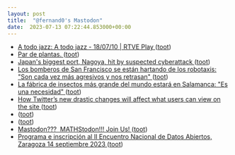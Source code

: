 ```yaml
---
layout: post
title:  "@fernand0's Mastodon"
date:  2023-07-13 07:22:44.853000+00:00
---
```

*  [A todo jazz: A todo jazz - 18/07/10 \| RTVE Play ](https://www.rtve.es/play/audios/a-todo-jazz/todo-jazz-john-coltrane-love-supreme-18-07-10/795416) ([toot](https://mastodon.social/@fernand0/110705571584522595))
*  [Par de plantas. ](https://avecesunafoto.wordpress.com/2023/07/12/par-de-plantas) ([toot](https://mastodon.social/@fernand0/110702343493733718))
*  [Japan's biggest port, Nagoya, hit by suspected cyberattack ](https://asia.nikkei.com/Business/Technology/Japan-s-biggest-port-Nagoya-hit-by-suspected-cyberattac) ([toot](https://mastodon.social/@fernand0/110702321992655931))
*  [Los bomberos de San Francisco se están hartando de los robotaxis: "Son cada vez más agresivos y nos retrasan" ](https://www.motorpasion.com/futuro-movimiento/bomberos-san-francisco-se-estan-hartando-robotaxis-cada-vez-agresivos-nos-retrasa) ([toot](https://mastodon.social/@fernand0/110702092274798168))
*  [La fábrica de insectos más grande del mundo estará en Salamanca: "Es una necesidad" ](https://www.elconfidencial.com/tecnologia/ciencia/2023-07-02/fabrica-insectos-grande-mundo-necesidad_3683862) ([toot](https://mastodon.social/@fernand0/110701788120707134))
*  [How Twitter’s new drastic changes will affect what users can view on the site ](https://www.theguardian.com/technology/2023/jul/03/how-twitter-new-changes-will-affect-users-rate-limited-limit-exceeded-restriction) ([toot](https://mastodon.social/@fernand0/110701636121452708))
*  [ ](https://masto.es/@aperalesf) ([toot](https://mastodon.social/@fernand0/110701372236527613))
*  [ ](https://masto.es/@aperalesf) ([toot](https://mastodon.social/@fernand0/110701077841487376))
*  [Mastodon???  MATHStodon!!! Join Us! ](https://samjshah.com/2023/07/01/mastodon-mathstodon-join-us) ([toot](https://mastodon.social/@fernand0/110700877870708456))
*  [Programa e inscripción al II Encuentro Nacional de Datos Abiertos, Zaragoza 14 septiembre 2023 ](https://opendata.aragon.es/-/programa-e-inscripcion-al-ii-encuentro-nacional-de-datos-abiertos-zaragoza-14-septiembre-202) ([toot](https://mastodon.social/@fernand0/110700590557070539))

